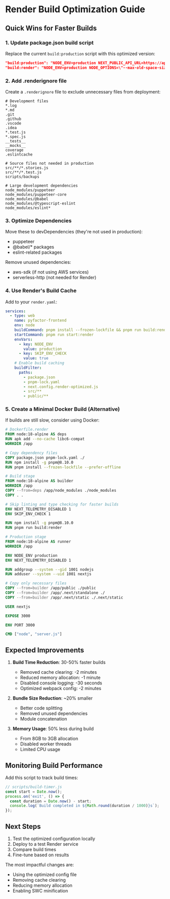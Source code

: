 # Render Build Optimization Guide

## Quick Wins for Faster Builds

### 1. Update package.json build script

Replace the current `build:production` script with this optimized version:

```json
"build:production": "NODE_ENV=production NEXT_PUBLIC_API_URL=https://api.dottapps.com BACKEND_API_URL=https://api.dottapps.com USE_DATABASE=true MOCK_DATA_DISABLED=true PROD_MODE=true NODE_OPTIONS=\"--max-old-space-size=3072\" next build",
"build:render": "NODE_ENV=production NODE_OPTIONS=\"--max-old-space-size=3072\" next build -c next.config.render-optimized.js"
```

### 2. Add .renderignore file

Create a `.renderignore` file to exclude unnecessary files from deployment:

```
# Development files
*.log
*.md
.git
.github
.vscode
.idea
*.test.js
*.spec.js
__tests__
__mocks__
coverage
.eslintcache

# Source files not needed in production
src/**/*.stories.js
src/**/*.test.js
scripts/backups

# Large development dependencies
node_modules/puppeteer
node_modules/puppeteer-core
node_modules/@babel
node_modules/@typescript-eslint
node_modules/eslint*
```

### 3. Optimize Dependencies

Move these to devDependencies (they're not used in production):
- puppeteer
- @babel/* packages
- eslint-related packages

Remove unused dependencies:
- aws-sdk (if not using AWS services)
- serverless-http (not needed for Render)

### 4. Use Render's Build Cache

Add to your `render.yaml`:

```yaml
services:
  - type: web
    name: pyfactor-frontend
    env: node
    buildCommand: pnpm install --frozen-lockfile && pnpm run build:render
    startCommand: pnpm run start:render
    envVars:
      - key: NODE_ENV
        value: production
      - key: SKIP_ENV_CHECK
        value: true
    # Enable build caching
    buildFilter:
      paths:
        - package.json
        - pnpm-lock.yaml
        - next.config.render-optimized.js
        - src/**
        - public/**
```

### 5. Create a Minimal Docker Build (Alternative)

If builds are still slow, consider using Docker:

```dockerfile
# Dockerfile.render
FROM node:18-alpine AS deps
RUN apk add --no-cache libc6-compat
WORKDIR /app

# Copy dependency files
COPY package.json pnpm-lock.yaml ./
RUN npm install -g pnpm@8.10.0
RUN pnpm install --frozen-lockfile --prefer-offline

# Build stage
FROM node:18-alpine AS builder
WORKDIR /app
COPY --from=deps /app/node_modules ./node_modules
COPY . .

# Skip linting and type checking for faster builds
ENV NEXT_TELEMETRY_DISABLED 1
ENV SKIP_ENV_CHECK 1

RUN npm install -g pnpm@8.10.0
RUN pnpm run build:render

# Production stage
FROM node:18-alpine AS runner
WORKDIR /app

ENV NODE_ENV production
ENV NEXT_TELEMETRY_DISABLED 1

RUN addgroup --system --gid 1001 nodejs
RUN adduser --system --uid 1001 nextjs

# Copy only necessary files
COPY --from=builder /app/public ./public
COPY --from=builder /app/.next/standalone ./
COPY --from=builder /app/.next/static ./.next/static

USER nextjs

EXPOSE 3000

ENV PORT 3000

CMD ["node", "server.js"]
```

## Expected Improvements

1. **Build Time Reduction**: 30-50% faster builds
   - Removed cache clearing: -2 minutes
   - Reduced memory allocation: -1 minute
   - Disabled console logging: -30 seconds
   - Optimized webpack config: -2 minutes

2. **Bundle Size Reduction**: ~20% smaller
   - Better code splitting
   - Removed unused dependencies
   - Module concatenation

3. **Memory Usage**: 50% less during build
   - From 8GB to 3GB allocation
   - Disabled worker threads
   - Limited CPU usage

## Monitoring Build Performance

Add this script to track build times:

```javascript
// scripts/build-timer.js
const start = Date.now();
process.on('exit', () => {
  const duration = Date.now() - start;
  console.log(`Build completed in ${Math.round(duration / 1000)}s`);
});
```

## Next Steps

1. Test the optimized configuration locally
2. Deploy to a test Render service
3. Compare build times
4. Fine-tune based on results

The most impactful changes are:
- Using the optimized config file
- Removing cache clearing
- Reducing memory allocation
- Enabling SWC minification
